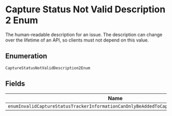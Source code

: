 
# Capture Status Not Valid Description 2 Enum

The human-readable description for an issue. The description can change over the lifetime of an API, so clients must not depend on this value.

## Enumeration

`CaptureStatusNotValidDescription2Enum`

## Fields

| Name |
|  --- |
| `enumInvalidCaptureStatusTrackerInformationCanOnlyBeAddedToCapturesInCOMPLETEDState` |

